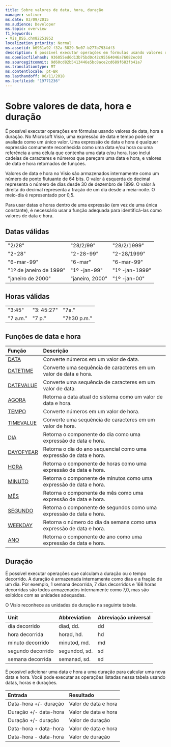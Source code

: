 ```yaml
---
title: Sobre valores de data, hora, duração
manager: soliver
ms.date: 03/09/2015
ms.audience: Developer
ms.topic: overview
f1_keywords:
- Vis_DSS.chm82251852
localization_priority: Normal
ms.assetid: b6951a92-f32a-5829-5e07-b277b7934df3
description: É possível executar operações em fórmulas usando valores de data, hora e duração. No Microsoft Visio, uma expressão de data e tempo pode ser avaliada como um único valor. Uma expressão de data e hora é qualquer expressão comumente reconhecida como uma data e/ou hora ou uma referência a uma célula que contenha uma data e/ou hora. Isso inclui cadeias de caracteres e números que pareçam uma data e hora, e valores de data e hora retornados de funções.
ms.openlocfilehash: 936055ed6d13b75bd0c42c95564046a76082ec0d
ms.sourcegitcommit: 9d60cd82b5413446e5bc8ace2cd689f683fb41a7
ms.translationtype: MT
ms.contentlocale: pt-BR
ms.lasthandoff: 06/11/2018
ms.locfileid: "19771236"
---
```

# <a name="about-date-time-and-duration-values"></a>Sobre valores de data, hora e duração

É possível executar operações em fórmulas usando valores de data, hora e duração. No Microsoft Visio, uma expressão de data e tempo pode ser avaliada como um único valor. Uma expressão de data e hora é qualquer expressão comumente reconhecida como uma data e/ou hora ou uma referência a uma célula que contenha uma data e/ou hora. Isso inclui cadeias de caracteres e números que pareçam uma data e hora, e valores de data e hora retornados de funções.
  
Valores de data e hora no Visio são armazenados internamente como um número de ponto flutuante de 64 bits. O valor à esquerda do decimal representa o número de dias desde 30 de dezembro de 1899. O valor à direita do decimal representa a fração de um dia desde a meia-noite. O meio-dia é representado por 0,5.
  
Para usar datas e horas dentro de uma expressão (em vez de uma única constante), é necessário usar a função adequada para identificá-las como valores de data e hora.
  
## <a name="valid-dates"></a>Datas válidas

||||
|:-----|:-----|:-----|
| "2/28"  <br/> | "28/2/99"  <br/> | "28/2/1999"  <br/> |
| "2-28"  <br/> | "2-28-99"  <br/> | "2-28/1999"  <br/> |
| "6-mar-99"  <br/> | "6-mar"  <br/> | "6-mar-99"  <br/> |
| "1º de janeiro de 1999"  <br/> | "1º -jan-99"  <br/> | "1º -jan-1999"  <br/> |
| "janeiro de 2000"  <br/> | "janeiro, 2000"  <br/> | "1º -jan-00"  <br/> |
   
## <a name="valid-times"></a>Horas válidas

||||
|:-----|:-----|:-----|
| "3:45"  <br/> | "3: 45:27"  <br/> | "7a."  <br/> |
| "7 a.m."  <br/> | "7 p."  <br/> | "7h30 p.m."  <br/> |
   
## <a name="date-and-time-functions"></a>Funções de data e hora

|**Função**|**Descrição**|
|:-----|:-----|
|[DATA](date-function-visioshapesheet.md) <br/> | Converte números em um valor de data.  <br/> |
|[DATETIME](datetime-function.md) <br/> | Converte uma sequência de caracteres em um valor de data e hora.  <br/> |
|[DATEVALUE](datevalue-function-visioshapesheet.md) <br/> | Converte uma sequência de caracteres em um valor de data.  <br/> |
|[AGORA](now-function-visioshapesheet.md) <br/> | Retorna a data atual do sistema como um valor de data e hora.  <br/> |
|[TEMPO](time-function-visioshapesheet.md) <br/> | Converte números em um valor de hora.  <br/> |
|[TIMEVALUE](timevalue-function-visioshapesheet.md) <br/> | Converte uma sequência de caracteres em um valor de hora.  <br/> |
|[DIA](day-function-visioshapesheet.md) <br/> | Retorna o componente do dia como uma expressão de data e hora.  <br/> |
|[DAYOFYEAR](dayofyear-function.md) <br/> | Retorna o dia do ano sequencial como uma expressão de data e hora.  <br/> |
|[HORA](hour-function-visioshapesheet.md) <br/> | Retorna o componente de horas como uma expressão de data e hora.  <br/> |
|[MINUTO](minute-function-visioshapesheet.md) <br/> | Retorna o componente de minutos como uma expressão de data e hora.  <br/> |
|[MÊS](month-function-visioshapesheet.md) <br/> | Retorna o componente de mês como uma expressão de data e hora.  <br/> |
|[SEGUNDO](second-function-visioshapesheet.md) <br/> | Retorna o componente de segundos como uma expressão de data e hora.  <br/> |
|[WEEKDAY](weekday-function-visioshapesheet.md) <br/> | Retorna o número do dia da semana como uma expressão de data e hora.  <br/> |
|[ANO](year-function-visioshapesheet.md) <br/> | Retorna o componente de ano como uma expressão de data e hora.  <br/> |
   
## <a name="duration"></a>Duração

É possível executar operações que calculam a duração ou o tempo decorrido. A duração é armazenada internamente como dias e a fração de um dia. Por exemplo, 1 semana decorrida, 7 dias decorridos e 168 horas decorridas são todos armazenados internamente como 7,0, mas são exibidos com as unidades adequadas.
  
O Visio reconhece as unidades de duração na seguinte tabela.
  
|**Unit**|**Abbreviation**|**Abreviação universal**|
|:-----|:-----|:-----|
| dia decorrido  <br/> | diad, dd.  <br/> | dd  <br/> |
| hora decorrida  <br/> | horad, hd.  <br/> | hd  <br/> |
| minuto decorrido  <br/> | minutod, md.  <br/> | md  <br/> |
| segundo decorrido  <br/> | segundod, sd.  <br/> | sd  <br/> |
| semana decorrida  <br/> | semanad, sd.  <br/> | sd  <br/> |
   
É possível adicionar uma data e hora a uma duração para calcular uma nova data e hora. Você pode executar as operações listadas nessa tabela usando datas, horas e durações.
  
|**Entrada**|**Resultado**|
|:-----|:-----|
| Data-hora +/- duração  <br/> | Valor de data e hora  <br/> |
| Duração +/- data-hora  <br/> | Valor de data e hora  <br/> |
| Duração +/- duração  <br/> | Valor de duração  <br/> |
| Data-hora + data-hora  <br/> | Valor de data e hora  <br/> |
| Data-hora - data-hora  <br/> | Valor de duração  <br/> |
   

